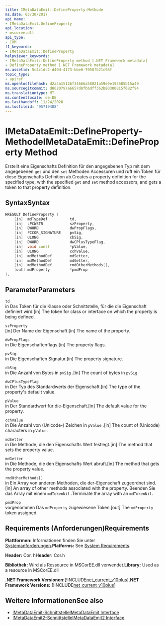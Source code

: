 ```yaml
---
title: IMetaDataEmit::DefineProperty-Methode
ms.date: 03/30/2017
api_name:
- IMetaDataEmit.DefineProperty
api_location:
- mscoree.dll
api_type:
- COM
f1_keywords:
- IMetaDataEmit::DefineProperty
helpviewer_keywords:
- IMetaDataEmit::DefineProperty method [.NET Framework metadata]
- DefineProperty method [.NET Framework metadata]
ms.assetid: 5c4c1dc2-d40d-4173-bbe6-7058fb21c98f
topic_type:
- apiref
ms.openlocfilehash: d2a4a15126f34666a58021a59e9e193685b15a49
ms.sourcegitcommit: d8020797a6657d0fbbdff362b80300815f682f94
ms.translationtype: MT
ms.contentlocale: de-DE
ms.lasthandoff: 11/24/2020
ms.locfileid: "95719488"
---
```

# <a name="imetadataemitdefineproperty-method"></a><span data-ttu-id="46b6b-102">IMetaDataEmit::DefineProperty-Methode</span><span class="sxs-lookup"><span data-stu-id="46b6b-102">IMetaDataEmit::DefineProperty Method</span></span>

<span data-ttu-id="46b6b-103">Erstellt eine Eigenschafts Definition für den angegebenen Typ mit dem angegebenen `get` und den `set` Methoden Accessoren und ruft ein Token für diese Eigenschafts Definition ab.</span><span class="sxs-lookup"><span data-stu-id="46b6b-103">Creates a property definition for the specified type, with the specified `get` and `set` method accessors, and gets a token to that property definition.</span></span>  
  
## <a name="syntax"></a><span data-ttu-id="46b6b-104">Syntax</span><span class="sxs-lookup"><span data-stu-id="46b6b-104">Syntax</span></span>  
  
```cpp  
HRESULT DefineProperty (
    [in]  mdTypeDef          td,
    [in]  LPCWSTR            szProperty,
    [in]  DWORD              dwPropFlags,
    [in]  PCCOR_SIGNATURE    pvSig,
    [in]  ULONG              cbSig,
    [in]  DWORD              dwCPlusTypeFlag,
    [in]  void const         *pValue,
    [in]  ULONG              cchValue,
    [in]  mdMethodDef        mdSetter,
    [in]  mdMethodDef        mdGetter,
    [in]  mdMethodDef        rmdOtherMethods[],
    [out] mdProperty         *pmdProp
);  
```  
  
## <a name="parameters"></a><span data-ttu-id="46b6b-105">Parameter</span><span class="sxs-lookup"><span data-stu-id="46b6b-105">Parameters</span></span>  

 `td`  
 <span data-ttu-id="46b6b-106">in Das Token für die Klasse oder Schnittstelle, für die die Eigenschaft definiert wird.</span><span class="sxs-lookup"><span data-stu-id="46b6b-106">[in] The token for class or interface on which the property is being defined.</span></span>  
  
 `szProperty`  
 <span data-ttu-id="46b6b-107">[in] Der Name der Eigenschaft.</span><span class="sxs-lookup"><span data-stu-id="46b6b-107">[in] The name of the property.</span></span>  
  
 `dwPropFlags`  
 <span data-ttu-id="46b6b-108">in Die Eigenschaftenflags.</span><span class="sxs-lookup"><span data-stu-id="46b6b-108">[in] The property flags.</span></span>  
  
 `pvSig`  
 <span data-ttu-id="46b6b-109">in Die Eigenschaften Signatur.</span><span class="sxs-lookup"><span data-stu-id="46b6b-109">[in] The property signature.</span></span>  
  
 `cbSig`  
 <span data-ttu-id="46b6b-110">in Die Anzahl von Bytes in `pvSig` .</span><span class="sxs-lookup"><span data-stu-id="46b6b-110">[in] The count of bytes in `pvSig`.</span></span>  
  
 `dwCPlusTypeFlag`  
 <span data-ttu-id="46b6b-111">in Der Typ des Standardwerts der Eigenschaft.</span><span class="sxs-lookup"><span data-stu-id="46b6b-111">[in] The type of the property's default value.</span></span>  
  
 `pValue`  
 <span data-ttu-id="46b6b-112">in Der Standardwert für die-Eigenschaft.</span><span class="sxs-lookup"><span data-stu-id="46b6b-112">[in] The default value for the property.</span></span>  
  
 `cchValue`  
 <span data-ttu-id="46b6b-113">in Die Anzahl von (Unicode-) Zeichen in `pValue` .</span><span class="sxs-lookup"><span data-stu-id="46b6b-113">[in] The count of (Unicode) characters in `pValue`.</span></span>  
  
 `mdSetter`  
 <span data-ttu-id="46b6b-114">in Die Methode, die den Eigenschafts Wert festlegt.</span><span class="sxs-lookup"><span data-stu-id="46b6b-114">[in] The method that sets the property value.</span></span>  
  
 `mdGetter`  
 <span data-ttu-id="46b6b-115">in Die Methode, die den Eigenschafts Wert abruft.</span><span class="sxs-lookup"><span data-stu-id="46b6b-115">[in] The method that gets the property value.</span></span>  
  
 `rmdOtherMethods[]`  
 <span data-ttu-id="46b6b-116">in Ein Array von anderen Methoden, die der-Eigenschaft zugeordnet sind.</span><span class="sxs-lookup"><span data-stu-id="46b6b-116">[in] An array of other methods associated with the property.</span></span> <span data-ttu-id="46b6b-117">Beenden Sie das Array mit einem `mdTokenNil` .</span><span class="sxs-lookup"><span data-stu-id="46b6b-117">Terminate the array with an `mdTokenNil`.</span></span>  
  
 `pmdProp`  
 <span data-ttu-id="46b6b-118">vorgenommen Das `mdProperty` zugewiesene Token.</span><span class="sxs-lookup"><span data-stu-id="46b6b-118">[out] The `mdProperty` token assigned.</span></span>  
  
## <a name="requirements"></a><span data-ttu-id="46b6b-119">Requirements (Anforderungen)</span><span class="sxs-lookup"><span data-stu-id="46b6b-119">Requirements</span></span>  

 <span data-ttu-id="46b6b-120">**Plattformen:** Informationen finden Sie unter [Systemanforderungen](../../get-started/system-requirements.md).</span><span class="sxs-lookup"><span data-stu-id="46b6b-120">**Platforms:** See [System Requirements](../../get-started/system-requirements.md).</span></span>  
  
 <span data-ttu-id="46b6b-121">**Header:** Cor. h</span><span class="sxs-lookup"><span data-stu-id="46b6b-121">**Header:** Cor.h</span></span>  
  
 <span data-ttu-id="46b6b-122">**Bibliothek:** Wird als Ressource in MSCorEE.dll verwendet.</span><span class="sxs-lookup"><span data-stu-id="46b6b-122">**Library:** Used as a resource in MSCorEE.dll</span></span>  
  
 <span data-ttu-id="46b6b-123">**.NET Framework Versionen:**[!INCLUDE[net_current_v10plus](../../../../includes/net-current-v10plus-md.md)]</span><span class="sxs-lookup"><span data-stu-id="46b6b-123">**.NET Framework Versions:** [!INCLUDE[net_current_v10plus](../../../../includes/net-current-v10plus-md.md)]</span></span>  
  
## <a name="see-also"></a><span data-ttu-id="46b6b-124">Weitere Informationen</span><span class="sxs-lookup"><span data-stu-id="46b6b-124">See also</span></span>

- [<span data-ttu-id="46b6b-125">IMetaDataEmit-Schnittstelle</span><span class="sxs-lookup"><span data-stu-id="46b6b-125">IMetaDataEmit Interface</span></span>](imetadataemit-interface.md)
- [<span data-ttu-id="46b6b-126">IMetaDataEmit2-Schnittstelle</span><span class="sxs-lookup"><span data-stu-id="46b6b-126">IMetaDataEmit2 Interface</span></span>](imetadataemit2-interface.md)
